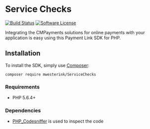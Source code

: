 # Service Checks

[![Build Status][badge-build]][build]
[![Software License][badge-license]][license]

Integrating the CMPayments solutions for online payments with your application is easy using this Payment Link SDK for PHP.

## Installation
To install the SDK, simply use [Composer](https://getcomposer.org/):

```composer require mwesterink/ServiceChecks```

### Requirements
 - PHP 5.6.4+

 
### Dependencies
  - [PHP_Codesniffer](https://github.com/squizlabs/php_codesniffer) is used to inspect the code

[badge-license]: https://img.shields.io/badge/license-MIT-brightgreen.svg?style=flat-square
[badge-build]: https://img.shields.io/travis/mwesterink/servicechecks.svg?style=flat-square

[license]: https://github.com/cmpayments/payments-sdk-php/blob/master/LICENSE
[build]: https://travis-ci.org/mwesterink/servicechecks